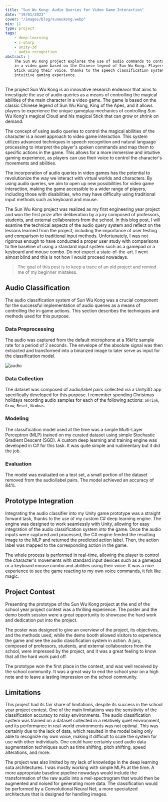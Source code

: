 ```yaml
---
title: "Sun Wu Kong: Audio Queries for Video Game Interaction"
date: "19/01/2023"
cover: "/images/blog/sunwukong.webp"
min: 11
type: project
tags:
    - deep-learning
    - c-sharp
    - unity-3d
    - audio-recognition
abstract: |
    The Sun Wu Kong project explores the use of audio commands to control the magical abilities of the main character
    in a video game based on the Chinese legend of Sun Wu Kong. Players can control Sun Wu Kong's magical Cloud and
    Stick using their voice, thanks to the speech classification system. This creates a more immersive and
    intuitive gaming experience.
---
```


The project Sun Wu Kong is an innovative research endeavor that aims to investigate the use of audio queries as a means of controlling the magical abilities of the main character in a video game. The game is based on the classic Chinese legend of Sun Wu Kong, King of the Apes, and it allows players to experience the unique gameplay mechanics of controlling Sun Wu Kong's magical Cloud and his magical Stick that can grow or shrink on demand.

The concept of using audio queries to control the magical abilities of the character is a novel approach to video game interaction. This system utilizes advanced techniques in speech recognition and natural language processing to interpret the player's spoken commands and map them to specific actions in the game. This allows for a more immersive and intuitive gaming experience, as players can use their voice to control the character's movements and abilities.

The incorporation of audio queries in video games has the potential to revolutionize the way we interact with virtual worlds and characters. By using audio queries, we aim to open up new possibilities for video game interaction, making the game accessible to a wider range of players, including those with disabilities, who may have difficulty using traditional input methods such as keyboard and mouse.

The Sun Wu Kong project was realized as my first engineering year project and won the first prize after deliberation by a jury composed of professors, students, and external collaborators from the school. In this blog post, I will examine the technical aspects of the audio query system and reflect on the lessons learned from the project, including the importance of user testing and comparison to traditional input methods. Unfortunately, I was not rigorous enough to have conducted a proper user study with comparisons to the baseline of using a standard input system such as a gamepad or a keyboard and mouse combo. Do not expect a state-of-the-art. I went almost blind and this is not how I would proceed nowadays.

> The goal of this post is to keep a trace of an old project and remind me of my beginner mistakes.

## Audio Classification

The audio classification system of Sun Wu Kong was a crucial component for the successful implementation of audio queries as a means of controlling the in-game actions. This section describes the techniques and methods used for this purpose.

### Data Preprocessing

The audio was captured from the default microphone at a 16kHz sample rate for a period of 2 seconds. The envelope of the absolute signal was then extracted and transformed into a binarized image to later serve as input for the classification model.

![audio](/images/blog/action_envelopes.webp)

### Data Collection

The dataset was composed of audio/label pairs collected via a Unity3D app specifically developed for this purpose. I remember spending Christmas holidays recording audio samples for each of the following actions: `Shrink`, `Grow`, `Reset`, `Nimbus`.

### Modeling

The classification model used at the time was a simple Multi-Layer Perceptron (MLP) trained on my curated dataset using simple Stochastic Gradient Descent (SGD). A custom deep learning and training engine was developed in C# for this task. It was quite simple and rudimentary but it did the job.

### Evaluation

The model was evaluated on a test set, a small portion of the dataset removed from the audio/label pairs. The model achieved an accuracy of 84%.

## Prototype Integration

Integrating the audio classifier into my Unity game prototype was a straight forward task, thanks to the use of my custom C# deep learning engine. The engine was designed to work seamlessly with Unity, allowing for easy integration of the audio classification system into the game. Once the audio inputs were captured and processed, the C# engine feeded the resulting image to the MLP and returned the predicted action label. Then, the action label was mapped to the corresponding action in the game.

The whole process is performed in real-time, allowing the player to control the character's movements with standard input devices such as a gamepad or a keyboard mouse combo and abilities using their voice. It was a nice experience to see the game reacting to my own voice commands, it felt like magic.

## Project Contest

Presenting the prototype of the Sun Wu Kong project at the end of the school year project contest was a thrilling experience. The poster and the demo booth session were a great opportunity to showcase the hard work and dedication put into the project.

The poster was designed to give an overview of the project, its objectives, and the methods used, while the demo booth allowed visitors to experience the game and see the audio classification system in action. A jury, composed of professors, students, and external collaborators from the school, were impressed by the project, and it was a great feeling to know that all the hard work paid off.

The prototype won the first place in the contest, and was well received by the school community. It was a great way to end the school year on a high note and to leave a lasting impression on the school community.

## Limitations

This project had its fair share of limitations, despite its success in the school year project contest. One of the main limitations was the sensitivity of the classification accuracy to noisy environments. The audio classification system was trained on a dataset collected in a relatively quiet environment, and its performance in real-world environments was not optimal. This was certainly due to the lack of data, which resulted in the model being only able to recognize my own voice, making it difficult to scale the system for use with other individuals. One could have certainly used audio data augmentation techniques such as time shifting, pitch shifting, speed alterations, and more.

The project was also limited by my lack of knowledge in the deep learning sota architectures. I was mostly working with simple MLPs at the time. A more appropriate baseline pipeline nowadays would include the transformation of the raw audio into a mel-spectrogram that would then be augmented and noised for generating more data. The classification would be performed by a Convolutional Neural Net, a more specialized architecture that is designed for handling images.